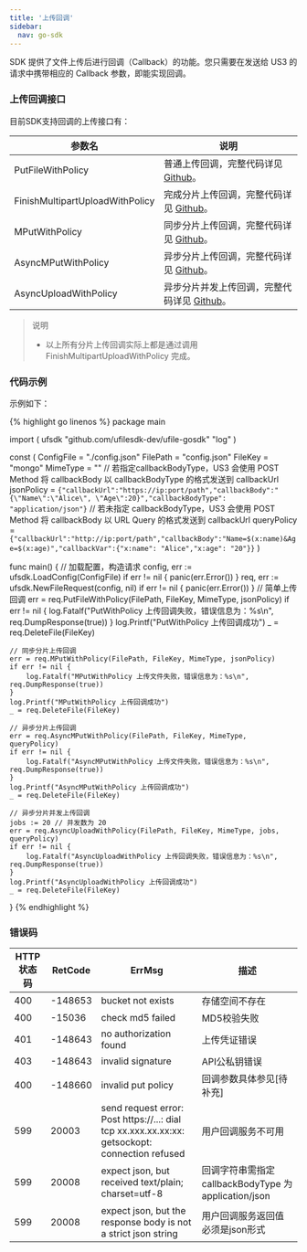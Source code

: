 ```yaml
---  
title: '上传回调'
sidebar:
  nav: go-sdk
---
```

SDK 提供了文件上传后进行回调（Callback）的功能。您只需要在发送给 US3 的请求中携带相应的 Callback 参数，即能实现回调。

### 上传回调接口

目前SDK支持回调的上传接口有：

| 参数名 	     		|	说明							|
| --------------------- | --------------------------------- |
| PutFileWithPolicy 				| 普通上传回调，完整代码详见 [Github](https://github.com/ufilesdk-dev/ufile-gosdk/blob/master/file.go)。|
| FinishMultipartUploadWithPolicy 	| 完成分片上传回调，完整代码详见 [Github](https://github.com/ufilesdk-dev/ufile-gosdk/blob/master/file_mutipart_upload_with_policy.go)。				|
| MPutWithPolicy 					| 同步分片上传回调，完整代码详见 [Github](https://github.com/ufilesdk-dev/ufile-gosdk/blob/master/file_mutipart_upload_with_policy.go)。					|
| AsyncMPutWithPolicy 				| 异步分片上传回调，完整代码详见 [Github](https://github.com/ufilesdk-dev/ufile-gosdk/blob/master/file_mutipart_upload_with_policy.go)。					|
| AsyncUploadWithPolicy				| 异步分片并发上传回调，完整代码详见 [Github](https://github.com/ufilesdk-dev/ufile-gosdk/blob/master/file_mutipart_upload_with_policy.go)。				|

> 说明
>
> * 以上所有分片上传回调实际上都是通过调用 FinishMultipartUploadWithPolicy 完成。


### 代码示例

示例如下：

<div class="copyable" markdown="1">

{% highlight go linenos %}
package main

import (
	ufsdk "github.com/ufilesdk-dev/ufile-gosdk"
	"log"
)

const (
	ConfigFile = "./config.json"
	FilePath = "config.json"
	FileKey = "mongo"
	MimeType = ""
	// 若指定callbackBodyType，US3 会使用 POST Method 将 callbackBody 以 callbackBodyType 的格式发送到 callbackUrl
	jsonPolicy = `{"callbackUrl":"https://ip:port/path","callbackBody":"{\"Name\":\"Alice\", \"Age\":20}","callbackBodyType": "application/json"}`
	// 若未指定 callbackBodyType，US3 会使用 POST Method 将 callbackBody 以 URL Query 的格式发送到 callbackUrl
	queryPolicy = `{"callbackUrl":"http://ip:port/path","callbackBody":"Name=$(x:name)&Age=$(x:age)","callbackVar":{"x:name": "Alice","x:age": "20"}}`
)

func main() {
	// 加载配置，构造请求
	config, err := ufsdk.LoadConfig(ConfigFile)
	if err != nil {
		panic(err.Error())
	}
	req, err := ufsdk.NewFileRequest(config, nil)
	if err != nil {
		panic(err.Error())
	}
	// 简单上传回调
	err = req.PutFileWithPolicy(FilePath, FileKey, MimeType, jsonPolicy)
	if err != nil {
		log.Fatalf("PutWithPolicy 上传回调失败，错误信息为：%s\n", req.DumpResponse(true))
	}
	log.Printf("PutWithPolicy 上传回调成功")
	_ = req.DeleteFile(FileKey)

	// 同步分片上传回调
	err = req.MPutWithPolicy(FilePath, FileKey, MimeType, jsonPolicy)
	if err != nil {
		log.Fatalf("MPutWithPolicy 上传文件失败，错误信息为：%s\n", req.DumpResponse(true))
	}
	log.Printf("MPutWithPolicy 上传回调成功")
	_ = req.DeleteFile(FileKey)

	// 异步分片上传回调
	err = req.AsyncMPutWithPolicy(FilePath, FileKey, MimeType, queryPolicy)
	if err != nil {
		log.Fatalf("AsyncMPutWithPolicy 上传文件失败，错误信息为：%s\n", req.DumpResponse(true))
	}
	log.Printf("AsyncMPutWithPolicy 上传回调成功")
	_ = req.DeleteFile(FileKey)

	// 异步分片并发上传回调
	jobs := 20 // 并发数为 20
	err = req.AsyncUploadWithPolicy(FilePath, FileKey, MimeType, jobs, queryPolicy)
	if err != nil {
		log.Fatalf("AsyncUploadWithPolicy 上传回调失败，错误信息为：%s\n", req.DumpResponse(true))
	}
	log.Printf("AsyncUploadWithPolicy 上传回调成功")
	_ = req.DeleteFile(FileKey)
}
{% endhighlight %}
</div>

### 错误码

| HTTP 状态码 | RetCode | ErrMsg                 | 描述                                |
| ----------- | ------- | ---------------------- | ----------------------------------- |
| 400         | -148653 | bucket not exists      | 存储空间不存在                      |
| 400         | -15036  | check md5 failed       | MD5校验失败                         |
| 401         | -148643 | no authorization found | 上传凭证错误                        |
| 403         | -148643 | invalid signature      | API公私钥错误					   |
| 400         | -148660 | invalid put policy                                           | 回调参数具体参见[待补充]                                     |
| 599         | 20003   | send request error: Post https://...: dial tcp xx.xxx.xx.xx:xx: getsockopt: connection refused | 用户回调服务不可用 			|
| 599         | 20008   | expect json, but received text/plain; charset=utf-8          | 回调字符串需指定 callbackBodyType 为 application/json |
| 599         | 20008   | expect json, but the response body is not a strict json string | 用户回调服务返回值必须是json形式                      |



